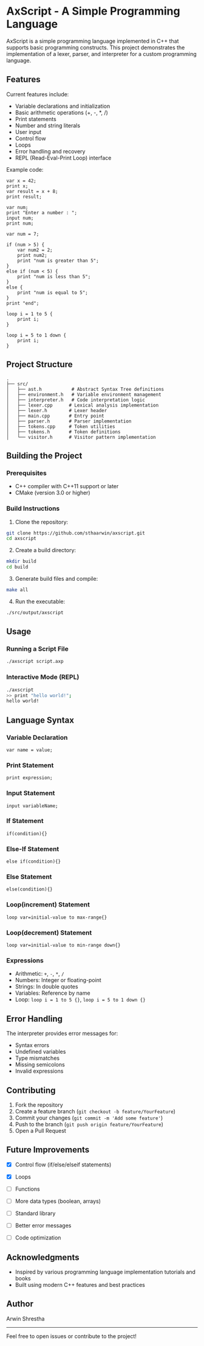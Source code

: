# AxScript - A Simple Programming Language

AxScript is a simple programming language implemented in C++ that supports basic programming constructs. This project demonstrates the implementation of a lexer, parser, and interpreter for a custom programming language.

## Features

Current features include:
- Variable declarations and initialization
- Basic arithmetic operations (+, -, *, /)
- Print statements
- Number and string literals
- User input
- Control flow
- Loops
- Error handling and recovery
- REPL (Read-Eval-Print Loop) interface

Example code:
```
var x = 42;
print x;
var result = x + 8;
print result;
```

```
var num;
print "Enter a number : ";
input num;
print num;
```
```
var num = 7;

if (num > 5) {
    var num2 = 2;
    print num2;
    print "num is greater than 5";
} 
else if (num < 5) {
    print "num is less than 5";
} 
else {
    print "num is equal to 5";
}
print "end";
```
```
loop i = 1 to 5 {
    print i;
}
```
```
loop i = 5 to 1 down {
    print i;
}
```
## Project Structure

```
.
├── src/
│   ├── ast.h           # Abstract Syntax Tree definitions
│   ├── environment.h   # Variable environment management
│   ├── interpreter.h   # Code interpretation logic
│   ├── lexer.cpp      # Lexical analysis implementation
│   ├── lexer.h        # Lexer header
│   ├── main.cpp       # Entry point
│   ├── parser.h       # Parser implementation
│   ├── tokens.cpp     # Token utilities
│   ├── tokens.h       # Token definitions
│   └── visitor.h      # Visitor pattern implementation
```

## Building the Project

### Prerequisites
- C++ compiler with C++11 support or later
- CMake (version 3.0 or higher)

### Build Instructions

1. Clone the repository:
```bash
git clone https://github.com/sthaarwin/axscript.git
cd axscript
```

2. Create a build directory:
```bash
mkdir build
cd build
```

3. Generate build files and compile:
```bash
make all
```

4. Run the executable:
```bash
./src/output/axscript
```

## Usage

### Running a Script File
```bash
./axscript script.axp
```

### Interactive Mode (REPL)
```bash
./axscript
>> print "hello world!";
hello world!
```

## Language Syntax

### Variable Declaration
```
var name = value;
```

### Print Statement
```
print expression;
```

### Input Statement
```
input variableName;
```

### If Statement
```
if(condition){}
```

### Else-If Statement
```
else if(condition){}
```

### Else Statement
```
else(condition){}
```

### Loop(increment) Statement
```
loop var=initial-value to max-range{}
```

### Loop(decrement) Statement
```
loop var=initial-value to min-range down{}
```


### Expressions
- Arithmetic: `+`, `-`, `*`, `/`
- Numbers: Integer or floating-point
- Strings: In double quotes
- Variables: Reference by name
- Loop: `loop i = 1 to 5 {}`, `loop i = 5 to 1 down {}`

## Error Handling

The interpreter provides error messages for:
- Syntax errors
- Undefined variables
- Type mismatches
- Missing semicolons
- Invalid expressions

## Contributing

1. Fork the repository
2. Create a feature branch (`git checkout -b feature/YourFeature`)
3. Commit your changes (`git commit -m 'Add some feature'`)
4. Push to the branch (`git push origin feature/YourFeature`)
5. Open a Pull Request

## Future Improvements

- [x] Control flow (if/else/elseif statements)
- [x] Loops
- [ ] Functions
- [ ] More data types (boolean, arrays)
- [ ] Standard library
- [ ] Better error messages
- [ ] Code optimization


## Acknowledgments

- Inspired by various programming language implementation tutorials and books
- Built using modern C++ features and best practices

## Author

Arwin Shrestha

---
Feel free to open issues or contribute to the project!
